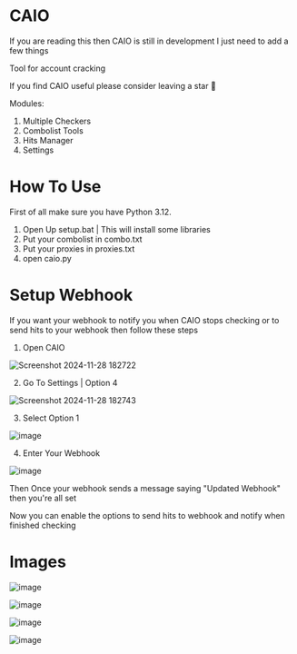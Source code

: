 # CAIO
If you are reading this then CAIO is still in development I just need to add a few things

Tool for account cracking

If you find CAIO useful please consider leaving a star 🙂

Modules:

1. Multiple Checkers
2. Combolist Tools
3. Hits Manager
4. Settings

# How To Use

First of all make sure you have Python 3.12.

1. Open Up setup.bat | This will install some libraries
2. Put your combolist in combo.txt
3. Put your proxies in proxies.txt
4. open caio.py

# Setup Webhook

If you want your webhook to notify you when CAIO stops checking or to send hits to your webhook then follow these steps

1. Open CAIO

![Screenshot 2024-11-28 182722](https://github.com/user-attachments/assets/a2b1cf2d-87ea-41d4-93f4-020027f90197)

2. Go To Settings | Option 4

![Screenshot 2024-11-28 182743](https://github.com/user-attachments/assets/5190bab8-6ec1-40a0-a552-f5a70773bda5)

3. Select Option 1

![image](https://github.com/user-attachments/assets/aaf2c4f1-71bc-4990-95c6-ad92990afe6e)

4. Enter Your Webhook

![image](https://github.com/user-attachments/assets/957abaf7-ee15-4aa9-91f2-9bbfdb4ee4a1)

Then Once your webhook sends a message saying "Updated Webhook" then you're all set

Now you can enable the options to send hits to webhook and notify when finished checking

# Images

![image](https://github.com/user-attachments/assets/0af0d133-9732-4ddc-8eba-b875276a2fb3)

![image](https://github.com/user-attachments/assets/6ccdbc81-e285-459e-9051-2589576564ea)

![image](https://github.com/user-attachments/assets/e987adec-fa55-4342-b70b-2bc67986fac2)

![image](https://github.com/user-attachments/assets/8929d375-dbc0-4e56-9b43-89beeb91d5bb)
